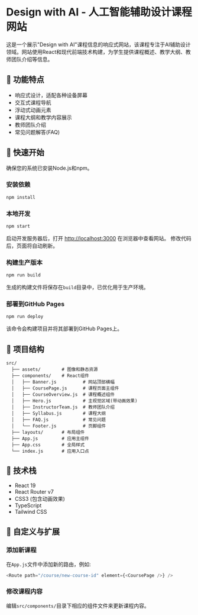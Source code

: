 # Design with AI - 人工智能辅助设计课程网站

这是一个展示"Design with AI"课程信息的响应式网站，该课程专注于AI辅助设计领域。网站使用React和现代前端技术构建，为学生提供课程概述、教学大纲、教师团队介绍等信息。

## 🌟 功能特点

- 响应式设计，适配各种设备屏幕
- 交互式课程导航
- 浮动式动画元素
- 课程大纲和教学内容展示
- 教师团队介绍
- 常见问题解答(FAQ)

## 🚀 快速开始

确保您的系统已安装Node.js和npm。

### 安装依赖

```bash
npm install
```

### 本地开发

```bash
npm start
```

启动开发服务器后，打开 [http://localhost:3000](http://localhost:3000) 在浏览器中查看网站。
修改代码后，页面将自动刷新。

### 构建生产版本

```bash
npm run build
```

生成的构建文件将保存在`build`目录中，已优化用于生产环境。

### 部署到GitHub Pages

```bash
npm run deploy
```

该命令会构建项目并将其部署到GitHub Pages上。

## 📁 项目结构

```
src/
  ├── assets/        # 图像和静态资源
  ├── components/    # React组件
  │   ├── Banner.js          # 网站顶部横幅
  │   ├── CoursePage.js      # 课程页面主组件
  │   ├── CourseOverview.js  # 课程概述组件
  │   ├── Hero.js            # 主视觉区域(带动画效果)
  │   ├── InstructorTeam.js  # 教师团队介绍
  │   ├── Syllabus.js        # 课程大纲
  │   ├── FAQ.js             # 常见问题
  │   └── Footer.js          # 页脚组件
  ├── layouts/       # 布局组件
  ├── App.js         # 应用主组件
  ├── App.css        # 全局样式
  └── index.js       # 应用入口点
```

## 🔧 技术栈

- React 19
- React Router v7
- CSS3 (包含动画效果)
- TypeScript
- Tailwind CSS

## 📝 自定义与扩展

### 添加新课程

在`App.js`文件中添加新的路由，例如:

```javascript
<Route path="/course/new-course-id" element={<CoursePage />} />
```

### 修改课程内容

编辑`src/components/`目录下相应的组件文件来更新课程内容。
